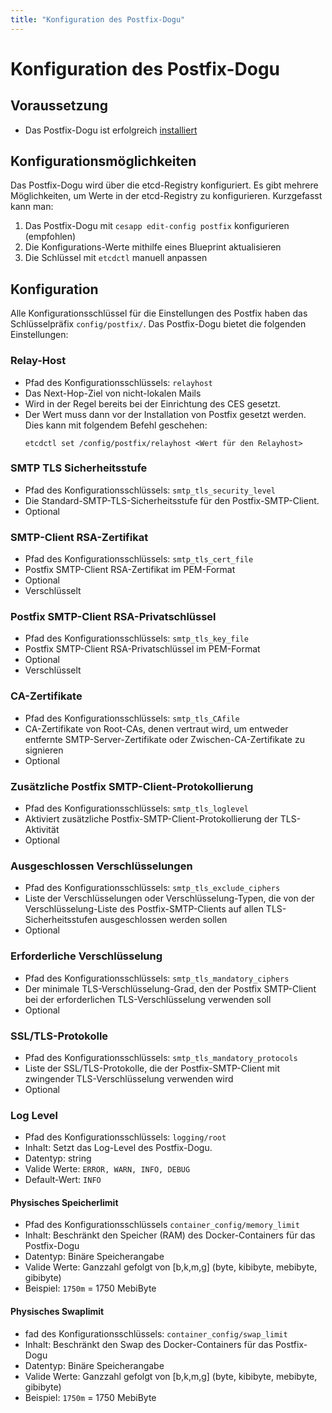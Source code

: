 ```yaml
---
title: "Konfiguration des Postfix-Dogu"
---
```


# Konfiguration des Postfix-Dogu

## Voraussetzung

* Das Postfix-Dogu ist erfolgreich [installiert](Install_Postfix_de.md)

## Konfigurationsmöglichkeiten

Das Postfix-Dogu wird über die etcd-Registry konfiguriert. Es gibt mehrere Möglichkeiten, um Werte in der etcd-Registry
zu konfigurieren. Kurzgefasst kann man:

1. Das Postfix-Dogu mit `cesapp edit-config postfix` konfigurieren (empfohlen)
2. Die Konfigurations-Werte mithilfe eines Blueprint aktualisieren
3. Die Schlüssel mit `etcdctl` manuell anpassen

## Konfiguration

Alle Konfigurationsschlüssel für die Einstellungen des Postfix haben das Schlüsselpräfix `config/postfix/`. Das
Postfix-Dogu bietet die folgenden Einstellungen:

### Relay-Host

* Pfad des Konfigurationsschlüssels: `relayhost`
* Das Next-Hop-Ziel von nicht-lokalen Mails
* Wird in der Regel bereits bei der Einrichtung des CES gesetzt.
* Der Wert muss dann vor der Installation von Postfix gesetzt werden. Dies kann mit folgendem Befehl geschehen:
  ```
  etcdctl set /config/postfix/relayhost <Wert für den Relayhost>
  ```

### SMTP TLS Sicherheitsstufe

* Pfad des Konfigurationsschlüssels: `smtp_tls_security_level`
* Die Standard-SMTP-TLS-Sicherheitsstufe für den Postfix-SMTP-Client.
* Optional

### SMTP-Client RSA-Zertifikat

* Pfad des Konfigurationsschlüssels: `smtp_tls_cert_file`
* Postfix SMTP-Client RSA-Zertifikat im PEM-Format
* Optional
* Verschlüsselt

### Postfix SMTP-Client RSA-Privatschlüssel

* Pfad des Konfigurationsschlüssels: `smtp_tls_key_file`
* Postfix SMTP-Client RSA-Privatschlüssel im PEM-Format
* Optional
* Verschlüsselt

### CA-Zertifikate

* Pfad des Konfigurationsschlüssels: `smtp_tls_CAfile`
* CA-Zertifikate von Root-CAs, denen vertraut wird, um entweder entfernte SMTP-Server-Zertifikate oder
  Zwischen-CA-Zertifikate zu signieren
* Optional

### Zusätzliche Postfix SMTP-Client-Protokollierung

* Pfad des Konfigurationsschlüssels: `smtp_tls_loglevel`
* Aktiviert zusätzliche Postfix-SMTP-Client-Protokollierung der TLS-Aktivität
* Optional

### Ausgeschlossen Verschlüsselungen

* Pfad des Konfigurationsschlüssels: `smtp_tls_exclude_ciphers`
* Liste der Verschlüsselungen oder Verschlüsselung-Typen, die von der Verschlüsselung-Liste des Postfix-SMTP-Clients auf
  allen TLS-Sicherheitsstufen ausgeschlossen werden sollen
* Optional

### Erforderliche Verschlüsselung

* Pfad des Konfigurationsschlüssels: `smtp_tls_mandatory_ciphers`
* Der minimale TLS-Verschlüsselung-Grad, den der Postfix SMTP-Client bei der erforderlichen TLS-Verschlüsselung
  verwenden soll
* Optional

### SSL/TLS-Protokolle

* Pfad des Konfigurationsschlüssels: `smtp_tls_mandatory_protocols`
* Liste der SSL/TLS-Protokolle, die der Postfix-SMTP-Client mit zwingender TLS-Verschlüsselung verwenden wird
* Optional

### Log Level

* Pfad des Konfigurationsschlüssels: `logging/root`
* Inhalt: Setzt das Log-Level des Postfix-Dogu.
* Datentyp: string
* Valide Werte: `ERROR, WARN, INFO, DEBUG`
* Default-Wert: `INFO`

#### Physisches Speicherlimit

* Pfad des Konfigurationsschlüssels `container_config/memory_limit`
* Inhalt: Beschränkt den Speicher (RAM) des Docker-Containers für das Postfix-Dogu
* Datentyp: Binäre Speicherangabe
* Valide Werte: Ganzzahl gefolgt von [b,k,m,g] (byte, kibibyte, mebibyte, gibibyte)
* Beispiel: `1750m` = 1750 MebiByte

#### Physisches Swaplimit

* fad des Konfigurationsschlüssels: `container_config/swap_limit`
* Inhalt: Beschränkt den Swap des Docker-Containers für das Postfix-Dogu
* Datentyp: Binäre Speicherangabe
* Valide Werte: Ganzzahl gefolgt von [b,k,m,g] (byte, kibibyte, mebibyte, gibibyte)
* Beispiel: `1750m` = 1750 MebiByte